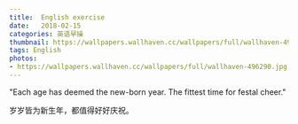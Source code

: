 ```yaml
---
title:  English exercise
date:   2018-02-15
categories: 英语早操
thumbnail: https://wallpapers.wallhaven.cc/wallpapers/full/wallhaven-496290.jpg
tags: English
photos:
- https://wallpapers.wallhaven.cc/wallpapers/full/wallhaven-496290.jpg
---
```


"Each age has deemed the new-born year. The fittest time for festal cheer."
<p>岁岁皆为新生年，都值得好好庆祝。</p>
